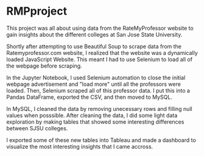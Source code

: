 # RMPproject

This project was all about using data from the RateMyProfessor website to gain insights about the different colleges at San Jose State University.

Shortly after attempting to use Beautiful Soup to scrape data from the Ratemyprofessor.com website, I realized that the website was a dynamically loaded
JavaScript Website. This meant I had to use Selenium to load all of the webpage before scraping.

In the Jupyter Notebook, I used Selenium automation to close the initial webpage advertisement and "load more" until all the professors were loaded. Then,
Selenium scraped all of this professor data. I put this into a Pandas DataFrame, exported the CSV, and then moved to MySQL.

In MySQL, I cleaned the data by removing unecessary rows and filling null values when posssible. After cleaning the data, I did some light data 
exploration by making tables that showed some interesting differences between SJSU colleges.

I exported some of these new tables into Tableau and made a dashboard to visualize the most interesting insights that I came accross. 
